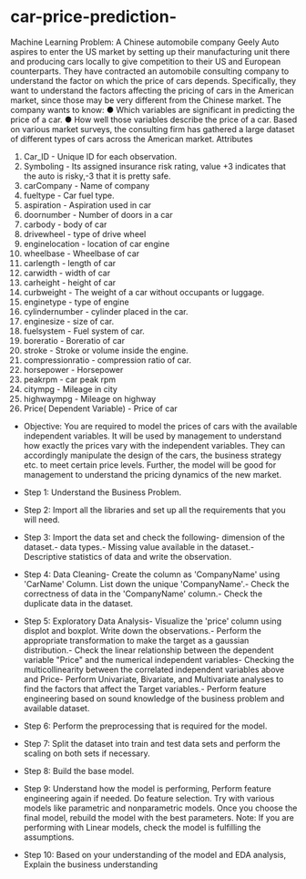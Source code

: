 # car-price-prediction-
Machine Learning
 Problem:
 A Chinese automobile company Geely Auto aspires to enter the US market by setting up their
 manufacturing unit there and producing cars locally to give competition to their US and
 European counterparts.
 They have contracted an automobile consulting company to understand the factor on which the
 price of cars depends. Specifically, they want to understand the factors affecting the pricing of
 cars in the American market, since those may be very different from the Chinese market. The
 company wants to know:
 ● Which variables are significant in predicting the price of a car.
 ● How well those variables describe the price of a car.
 Based on various market surveys, the consulting firm has gathered a large dataset of different
 types of cars across the American market.
 Attributes
 1. Car_ID - Unique ID for each observation.
 2. Symboling - Its assigned insurance risk rating, value +3 indicates that the auto is risky,-3 that it is pretty safe.
 3. carCompany - Name of company
 4. fueltype - Car fuel type.
 5. aspiration - Aspiration used in car
 6. doornumber - Number of doors in a car
 7. carbody - body of car
 8. drivewheel - type of drive wheel
 9. enginelocation - location of car engine
 10. wheelbase - Wheelbase of car
 11. carlength - length of car
 12. carwidth - width of car
 13. carheight - height of car
 14. curbweight - The weight of a car without occupants or luggage.
 15. enginetype - type of engine
16. cylindernumber - cylinder placed in the car.
 17. enginesize - size of car.
 18. fuelsystem - Fuel system of car.
 19. boreratio - Boreratio of car
 20. stroke - Stroke or volume inside the engine.
 21. compressionratio - compression ratio of car.
 22. horsepower - Horsepower
 23. peakrpm - car peak rpm
 24. citympg - Mileage in city
 25. highwaympg - Mileage on highway
 26. Price( Dependent Variable) - Price of car
* Objective:
 You are required to model the prices of cars with the available independent variables. It will be
 used by management to understand how exactly the prices vary with the independent variables.
 They can accordingly manipulate the design of the cars, the business strategy etc. to meet
 certain price levels. Further, the model will be good for management to understand the pricing
 dynamics of the new market.

* Step 1: Understand the Business Problem.
* Step 2: Import all the libraries and set up all the requirements that you will need.
* Step 3: Import the data set and check the following- dimension of the dataset.- data types.- Missing value available in the dataset.- Descriptive statistics of data and write the observation.
* Step 4: Data Cleaning- Create the column as 'CompanyName' using 'CarName' Column. List down the unique
 'CompanyName'.- Check the correctness of data in the 'CompanyName' column.- Check the duplicate data in the dataset.
* Step 5: Exploratory Data Analysis- Visualize the 'price' column using displot and boxplot. Write down the observations.- Perform the appropriate transformation to make the target as a gaussian distribution.- Check the linear relationship between the dependent variable "Price" and the numerical
 independent variables- Checking the multicollinearity between the correlated independent variables above and
 Price- Perform Univariate, Bivariate, and Multivariate analyses to find the factors that affect the
 Target variables.- Perform feature engineering based on sound knowledge of the business problem and
 available dataset.
* Step 6: Perform the preprocessing that is required for the model.
* Step 7: Split the dataset into train and test data sets and perform the scaling on both
 sets if necessary.
* Step 8: Build the base model.
* Step 9: Understand how the model is performing, Perform feature engineering again if
 needed. Do feature selection. Try with various models like parametric and
 nonparametric models. Once you choose the final model, rebuild the model with the
 best parameters. Note: If you are performing with Linear models, check the model is fulfilling the
 assumptions.
* Step 10: Based on your understanding of the model and EDA analysis, Explain the
 business understanding
